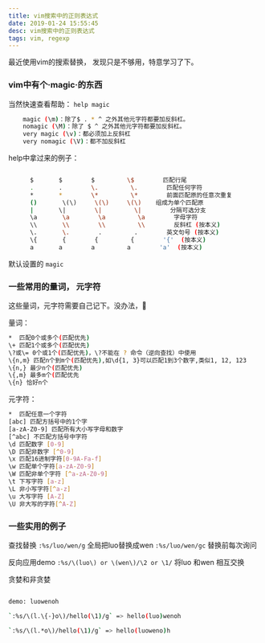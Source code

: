 ```yaml
---
title: vim搜索中的正则表达式
date: 2019-01-24 15:55:45
desc: vim搜索中的正则表达式
tags: vim, regexp
---
```


最近使用vim的搜索替换， 发现只是不够用，特意学习了下。

<!-- more -->

### vim中有个·magic·的东西

当然快速查看帮助： `help magic`

```bash
    magic (\m)：除了$ . * ^ 之外其他元字符都要加反斜杠。
    nomagic (\M)：除了 $ ^ 之外其他元字符都要加反斜杠。
    very magic (\v)：都必须加上反斜杠
    very nomagic (\V)：都不加反斜杠
```

help中拿过来的例子：

```bash

      $       $        $         \$        匹配行尾
      .       .        \.         \.        匹配任何字符
      *       *        \*         \*        前面匹配原的任意次重复
      ()       \(\)     \(\)     \(\)    组成为单个匹配原
      |       \|        \|         \|        分隔可选分支
      \a       \a        \a         \a        字母字符
      \\       \\        \\         \\        反斜杠 (按本义)
      \.       \.        .         .        英文句号 (按本义)
      \{       {        {         {        '{'  (按本义)
      a       a        a         a        'a'  (按本义)

```


默认设置的 `magic`

### 一些常用的量词， 元字符

这些量词，元字符需要自己记下。没办法，👐


量词：

```bash
*  匹配0个或多个(匹配优先)
\+ 匹配1个或多个(匹配优先)
\?或\= 0个或1个(匹配优先)，\?不能在 ? 命令（逆向查找）中使用
\{n,m} 匹配n个到m个(匹配优先),如\d{1, 3}可以匹配1到3个数字,类似1, 12, 123
\{n,} 最少n个(匹配优先)
\{,m} 最多m个(匹配优先
\{n} 恰好n个

```

元字符：

```bash
*  匹配任意一个字符
[abc] 匹配方括号中的1个字
[a-zA-Z0-9] 匹配所有大小写字母和数字
[^abc] 不匹配方括号中字符
\d 匹配数字 [0-9] 
\D 匹配非数字 [^0-9] 
\x 匹配16进制字符[0-9A-Fa-f] 
\w 匹配单个字符[a-zA-Z0-9] 
\W 匹配非单个字符 [^a-zA-Z0-9] 
\t 下写字符 [a-z] 
\L 非小写字符[^a-z] 
\u 大写字符 [A-Z]
\U 非大写的字符[^A-Z]
```



### 一些实用的例子

查找替换 `:%s/luo/wen/g` 全局把luo替换成wen `:%s/luo/wen/gc` 替换前每次询问

反向应用demo ` :%s/\(luo\) or \(wen\)/\2 or \1/ ` 将luo 和wen 相互交换

贪婪和非贪婪

```bash

demo: luowenoh

`:%s/\(l.\{-}o\)/hello(\1)/g` => hello(luo)wenoh

`:%s/\(l.*o\)/hello(\1)/g` => hello(luoweno)h

```
